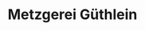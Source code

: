 ---
title: "Metzgerei Güthlein"
url: /erlangen/metzgerei-guethlein-moenaustrasse/
shop: Metzgerei
---